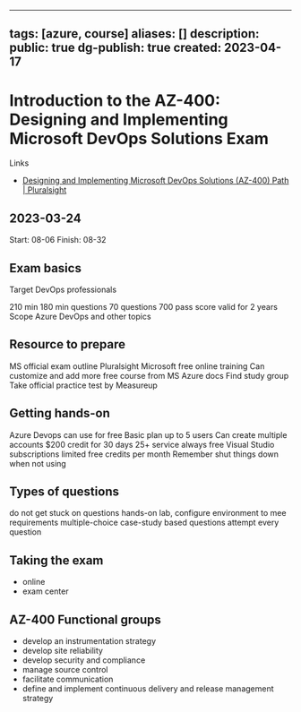 
---
tags: [azure, course]
aliases: []
description:
public: true
dg-publish: true
created: 2023-04-17
---

# Introduction to the AZ-400: Designing and Implementing Microsoft DevOps Solutions Exam

Links

- [Designing and Implementing Microsoft DevOps Solutions (AZ-400) Path | Pluralsight](https://app.pluralsight.com/paths/certificate/designing-and-implementing-microsoft-devops-solutions-az-400)

## 2023-03-24

Start: 08-06
Finish: 08-32

## Exam basics

Target DevOps professionals

210 min
180 min questions
70 questions
700 pass score
valid for 2 years
Scope Azure DevOps and other topics

## Resource to prepare

MS official exam outline
Pluralsight
Microsoft free online training
Can customize and add more free course from MS
Azure docs
Find study group
Take official practice test by Measureup

## Getting hands-on

Azure Devops can use for free
Basic plan up to 5 users
Can create multiple accounts
$200 credit for 30 days
25+ service always free
Visual Studio subscriptions limited free credits  per month
Remember shut things down when not using

## Types of questions

do not get stuck on questions
hands-on lab, configure environment to mee requirements
multiple-choice
case-study based questions
attempt every question

## Taking the exam

- online
- exam center

## AZ-400 Functional groups  

- develop an instrumentation strategy
- develop site reliability
- develop security and compliance
- manage source control
- facilitate communication
- define and implement continuous delivery and release management strategy
